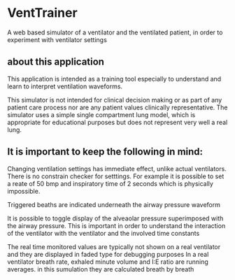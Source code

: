 # VentTrainer
A web based simulator of a ventilator and the ventilated patient, in order to experiment with ventilator settings

## about this application

This application is intended as a training tool especially to understand and learn to interpret ventilation waveforms. 

This simulator is not intended for clinical decision making or as part of any patient care process nor are any patient values clinically representative. The simulator uses a simple single compartment lung model, which is appropriate for educational purposes but does not represent very well a real lung.

## It is important to keep the following in mind:

Changing ventilation settings has immediate effect, unlike actual ventilators. There is no constrain checker for setttings. For example it is possible to set a reate of 50 bmp and inspiratory time of 2 seconds which is physically impossible.

Triggered beaths are indicated underneath the airway pressure waveform

It is possible to toggle display of the alveaolar pressure superimposed with the airway pressure. This is important in order to understand the interaction of the ventilator with the ventilator and the involved time constants

The real time monitored values are typically not shown on a real ventilator and they are displayed in faded type for debugging purposes
In a real ventilator breath rate, exhaled minute volume and I:E ratio are running averages. in this sumulation they are calculated breath by breath
